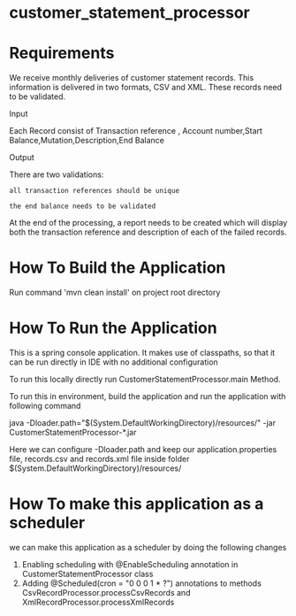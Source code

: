 # customer_statement_processor


# Requirements

We receive monthly deliveries of customer statement records. This information is delivered in two formats, CSV and XML. These records need to be validated.


Input

Each Record consist of Transaction reference , Account number,Start Balance,Mutation,Description,End Balance

Output

There are two validations:

    all transaction references should be unique

    the end balance needs to be validated

At the end of the processing, a report needs to be created which will display both the transaction reference and description of each of the failed records.


# How To Build the Application

Run command 'mvn clean install' on project root directory

# How To Run the Application

This is a spring console application. It makes use of classpaths, so that it can be run directly in IDE with no additional configuration

To run this locally directly run CustomerStatementProcessor.main Method. 

To run this in environment, build the application and run the application with following command

java -Dloader.path="$(System.DefaultWorkingDirectory)/resources/" -jar CustomerStatementProcessor-*.jar

Here we can configure -Dloader.path and keep our application.properties file, records.csv and records.xml file inside folder $(System.DefaultWorkingDirectory)/resources/ 

# How To make this application as a scheduler

we can make this application as a scheduler by doing the following changes

1. Enabling scheduling with @EnableScheduling annotation in CustomerStatementProcessor class
2. Adding @Scheduled(cron = "0 0 0 1 * ?") annotations to methods CsvRecordProcessor.processCsvRecords and XmlRecordProcessor.processXmlRecords

